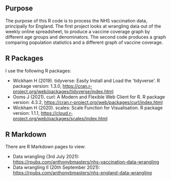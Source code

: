 ## Purpose
The purpose of this R code is to process the NHS vaccination data, principally for England.
The first project looks at wrangling data out of the weekly online spreadsheet, to produce a vaccine coverage graph by different age groups and denominators.
The second code produces a graph comparing population statistics and a different graph of vaccine coverage.

## R Packages
I use the following R packages:
- Wickham H (2019). tidyverse: Easily Install and Load the 'tidyverse'. R package version: 1.3.0, https://cran.r-project.org/web/packages/tidyverse/index.html
- Ooms J (2021). curl: A Modern and Flexible Web Client for R. R package version: 4.3.2, https://cran.r-project.org/web/packages/curl/index.html
- Wickham H (2020). scales: Scale Function for Visualisation. R package version: 1.1.1, https://cloud.r-project.org/web/packages/scales/index.html

## R Markdown
There are R Markdown pages to view:
- Data wrangling (3rd July 2021): https://rpubs.com/anthonybmasters/nhs-vaccination-data-wrangling
- Data wrangling II (20th September 2021): https://rpubs.com/anthonybmasters/nhs-england-data-wrangling
